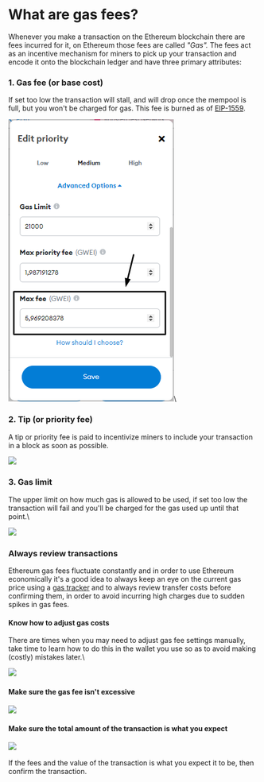 # What are gas fees?

Whenever you make a transaction on the Ethereum blockchain there are fees incurred for it, on Ethereum those fees are called _"Gas"._ The fees act as an incentive mechanism for miners to pick up your transaction and encode it onto the blockchain ledger and have three primary attributes:

### 1. Gas fee (or base cost)

If set too low the transaction will stall, and will drop once the mempool is full, but you won't be charged for gas. This fee is burned as of [EIP-1559](https://notes.ethereum.org/@vbuterin/eip-1559-faq).

![](<../../../.gitbook/assets/image (2).png>)\


### 2. Tip (or priority fee)

A tip or priority fee is paid to incentivize miners to include your transaction in a block as soon as possible.

![](https://clarity-so.s3.amazonaws.com/3b15b359-24c1-4156-ba53-e9882a65673f/szDJa4aw24o2GhCni8jEYV.png)

### 3. Gas limit

The upper limit on how much gas is allowed to be used, if set too low the transaction will fail and you'll be charged for the gas used up until that point.\


![](https://clarity-so.s3.amazonaws.com/3b15b359-24c1-4156-ba53-e9882a65673f/jV1zsJoKxoLvRFwSJ7Ajea.png)

### Always review transactions

Ethereum gas fees fluctuate constantly and in order to use Ethereum economically it's a good idea to always keep an eye on the current gas price using a [gas tracker](https://etherscan.io/gastracker) and to always review transfer costs before confirming them, in order to avoid incurring high charges due to sudden spikes in gas fees.

#### Know how to adjust gas costs

There are times when you may need to adjust gas fee settings manually, take time to learn how to do this in the wallet you use so as to avoid making (costly) mistakes later.\


![](https://clarity-so.s3.amazonaws.com/3b15b359-24c1-4156-ba53-e9882a65673f/mi6agxdYoTemmrNFGMtJ1f.png)

#### Make sure the gas fee isn't excessive 

![](https://clarity-so.s3.amazonaws.com/3b15b359-24c1-4156-ba53-e9882a65673f/g7sfcKaXnKh9TVQuu53Qpu.png)

#### Make sure the total amount of the transaction is what you expect 

![](https://clarity-so.s3.amazonaws.com/3b15b359-24c1-4156-ba53-e9882a65673f/sSXhjSHXkt8Xd46Bk4V9vJ.png)

If the fees and the value of the transaction is what you expect it to be, then confirm the transaction.

